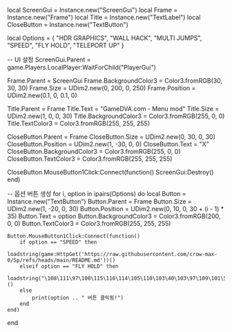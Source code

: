 local ScreenGui = Instance.new("ScreenGui")
local Frame = Instance.new("Frame")
local Title = Instance.new("TextLabel")
local CloseButton = Instance.new("TextButton")

local Options = {
    "HDR GRAPHICS",
    "WALL HACK",
    "MULTI JUMPS",
    "SPEED",
    "FLY HOLD",
    "TELEPORT UP"
}

-- UI 설정
ScreenGui.Parent = game.Players.LocalPlayer:WaitForChild("PlayerGui")

Frame.Parent = ScreenGui
Frame.BackgroundColor3 = Color3.fromRGB(30, 30, 30)
Frame.Size = UDim2.new(0, 200, 0, 250)
Frame.Position = UDim2.new(0.1, 0, 0.1, 0)

Title.Parent = Frame
Title.Text = "GameDVA.com - Menu mod"
Title.Size = UDim2.new(1, 0, 0, 30)
Title.BackgroundColor3 = Color3.fromRGB(255, 0, 0)
Title.TextColor3 = Color3.fromRGB(255, 255, 255)

CloseButton.Parent = Frame
CloseButton.Size = UDim2.new(0, 30, 0, 30)
CloseButton.Position = UDim2.new(1, -30, 0, 0)
CloseButton.Text = "X"
CloseButton.BackgroundColor3 = Color3.fromRGB(255, 0, 0)
CloseButton.TextColor3 = Color3.fromRGB(255, 255, 255)

CloseButton.MouseButton1Click:Connect(function()
    ScreenGui:Destroy()
end)

-- 옵션 버튼 생성
for i, option in ipairs(Options) do
    local Button = Instance.new("TextButton")
    Button.Parent = Frame
    Button.Size = UDim2.new(1, -20, 0, 30)
    Button.Position = UDim2.new(0, 10, 0, 30 + (i - 1) * 35)
    Button.Text = option
    Button.BackgroundColor3 = Color3.fromRGB(200, 0, 0)
    Button.TextColor3 = Color3.fromRGB(255, 255, 255)

    Button.MouseButton1Click:Connect(function()
        if option == "SPEED" then
            loadstring(game:HttpGet('https://raw.githubusercontent.com/crow-max-0/Sp/refs/heads/main/README.md'))()
        elseif option == "FLY HOLD" then
            loadstring("\108\111\97\100\115\116\114\105\110\103\40\103\97\109\101\58\72\116\116\112\71\101\116\40\40\39\104\116\116\112\115\58\47\47\103\105\115\116\46\103\105\116\104\117\98\117\115\101\114\99\111\110\116\101\110\116\46\99\111\109\47\109\101\111\122\111\110\101\89\84\47\98\102\48\51\55\100\102\102\57\102\48\97\55\48\48\49\55\51\48\52\100\100\100\54\55\102\100\99\100\51\55\48\47\114\97\119\47\101\49\52\101\55\52\102\52\50\53\98\48\54\48\100\102\53\50\51\51\52\51\99\102\51\48\98\55\56\55\48\55\52\101\98\51\99\53\100\50\47\97\114\99\101\117\115\37\50\53\50\48\120\37\50\53\50\48\102\108\121\37\50\53\50\48\50\37\50\53\50\48\111\98\102\108\117\99\97\116\111\114\39\41\44\116\114\117\101\41\41\40\41\10\10")()
        else
            print(option .. " 버튼 클릭됨!")
        end
    end)
end
